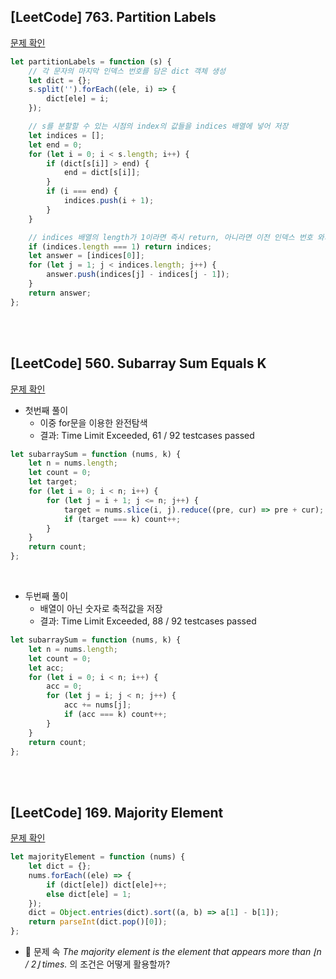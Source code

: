 ## [LeetCode] 763. Partition Labels

[문제 확인](https://leetcode.com/problems/partition-labels/)

```js
let partitionLabels = function (s) {
    // 각 문자의 마지막 인덱스 번호를 담은 dict 객체 생성
    let dict = {};
    s.split('').forEach((ele, i) => {
        dict[ele] = i;
    });

    // s를 분할할 수 있는 시점의 index의 값들을 indices 배열에 넣어 저장
    let indices = [];
    let end = 0;
    for (let i = 0; i < s.length; i++) {
        if (dict[s[i]] > end) {
            end = dict[s[i]];
        }
        if (i === end) {
            indices.push(i + 1);
        }
    }

    // indices 배열의 length가 1이라면 즉시 return, 아니라면 이전 인덱스 번호 와의 차를 계산하여 answer 배열 생성 후 return
    if (indices.length === 1) return indices;
    let answer = [indices[0]];
    for (let j = 1; j < indices.length; j++) {
        answer.push(indices[j] - indices[j - 1]);
    }
    return answer;
};
```

</br>
</br>

## [LeetCode] 560. Subarray Sum Equals K

[문제 확인](https://leetcode.com/problems/subarray-sum-equals-k/)

-   첫번째 풀이
    -   이중 for문을 이용한 완전탐색
    -   결과: Time Limit Exceeded, 61 / 92 testcases passed

```js
let subarraySum = function (nums, k) {
    let n = nums.length;
    let count = 0;
    let target;
    for (let i = 0; i < n; i++) {
        for (let j = i + 1; j <= n; j++) {
            target = nums.slice(i, j).reduce((pre, cur) => pre + cur);
            if (target === k) count++;
        }
    }
    return count;
};
```

<br >

-   두번째 풀이
    -   배열이 아닌 숫자로 축적값을 저장
    -   결과: Time Limit Exceeded, 88 / 92 testcases passed

```js
let subarraySum = function (nums, k) {
    let n = nums.length;
    let count = 0;
    let acc;
    for (let i = 0; i < n; i++) {
        acc = 0;
        for (let j = i; j < n; j++) {
            acc += nums[j];
            if (acc === k) count++;
        }
    }
    return count;
};
```

<br>
<br>

## [LeetCode] 169. Majority Element

[문제 확인](https://leetcode.com/problems/majority-element/)

```js
let majorityElement = function (nums) {
    let dict = {};
    nums.forEach((ele) => {
        if (dict[ele]) dict[ele]++;
        else dict[ele] = 1;
    });
    dict = Object.entries(dict).sort((a, b) => a[1] - b[1]);
    return parseInt(dict.pop()[0]);
};
```

-   🤔 문제 속 _The majority element is the element that appears more than ⌊n / 2⌋ times._ 의 조건은 어떻게 활용할까?
